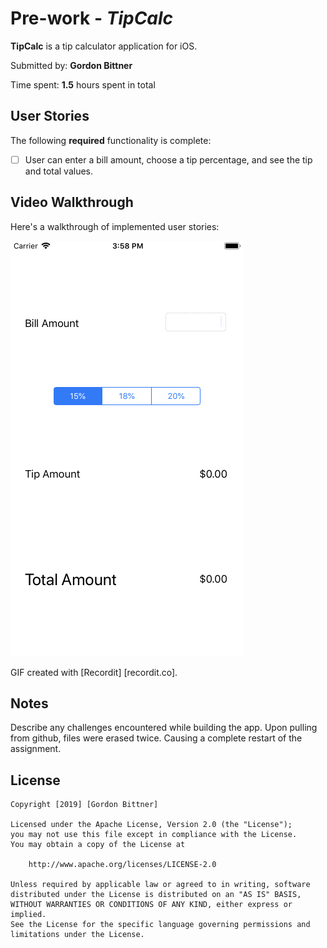# Pre-work - *TipCalc*

**TipCalc** is a tip calculator application for iOS.

Submitted by: **Gordon Bittner**

Time spent: **1.5** hours spent in total

## User Stories

The following **required** functionality is complete:

* [ ] User can enter a bill amount, choose a tip percentage, and see the tip and total values.



## Video Walkthrough 

Here's a walkthrough of implemented user stories:

<img src='1U36iL2Lcw.gif' title='Video Walkthrough' width='' alt='Video Walkthrough' />

GIF created with [Recordit] [recordit.co].

## Notes

Describe any challenges encountered while building the app.
Upon pulling from github, files were erased twice. Causing a complete restart of the assignment.

## License

    Copyright [2019] [Gordon Bittner]

    Licensed under the Apache License, Version 2.0 (the "License");
    you may not use this file except in compliance with the License.
    You may obtain a copy of the License at

        http://www.apache.org/licenses/LICENSE-2.0

    Unless required by applicable law or agreed to in writing, software
    distributed under the License is distributed on an "AS IS" BASIS,
    WITHOUT WARRANTIES OR CONDITIONS OF ANY KIND, either express or implied.
    See the License for the specific language governing permissions and
    limitations under the License.
